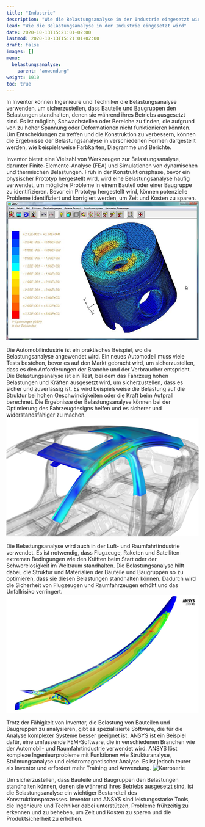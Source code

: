 ```yaml
---
title: "Industrie"
description: "Wie die Belastungsanalyse in der Industrie eingesetzt wird"
lead: "Wie die Belastungsanalyse in der Industrie eingesetzt wird"
date: 2020-10-13T15:21:01+02:00
lastmod: 2020-10-13T15:21:01+02:00
draft: false
images: []
menu:
  belastungsanalyse:
    parent: "anwendung"
weight: 1010
toc: true
---
```


In Inventor können Ingenieure und Techniker die Belastungsanalyse verwenden, um sicherzustellen, dass Bauteile und Baugruppen den Belastungen standhalten, denen sie während ihres Betriebs ausgesetzt sind. Es ist möglich, Schwachstellen oder Bereiche zu finden, die aufgrund von zu hoher Spannung oder Deformationen nicht funktionieren könnten. Um Entscheidungen zu treffen und die Konstruktion zu verbessern, können die Ergebnisse der Belastungsanalyse in verschiedenen Formen dargestellt werden, wie beispielsweise Farbkarten, Diagramme und Berichte.

Inventor bietet eine Vielzahl von Werkzeugen zur Belastungsanalyse, darunter Finite-Elemente-Analyse (FEA) und Simulationen von dynamischen und thermischen Belastungen. Früh in der Konstruktionsphase, bevor ein physischer Prototyp hergestellt wird, wird eine Belastungsanalyse häufig verwendet, um mögliche Probleme in einem Bauteil oder einer Baugruppe zu identifizieren. Bevor ein Prototyp hergestellt wird, können potenzielle Probleme identifiziert und korrigiert werden, um Zeit und Kosten zu sparen.
![Kolben](Kolben.jpg)

Die Automobilindustrie ist ein praktisches Beispiel, wo die Belastungsanalyse angewendet wird. Ein neues Automodell muss viele Tests bestehen, bevor es auf den Markt gebracht wird, um sicherzustellen, dass es den Anforderungen der Branche und der Verbraucher entspricht. Die Belastungsanalyse ist ein Test, bei dem das Fahrzeug hohen Belastungen und Kräften ausgesetzt wird, um sicherzustellen, dass es sicher und zuverlässig ist. Es wird beispielsweise die Belastung auf die Struktur bei hohen Geschwindigkeiten oder die Kraft beim Aufprall berechnet. Die Ergebnisse der Belastungsanalyse können bei der Optimierung des Fahrzeugdesigns helfen und es sicherer und widerstandsfähiger zu machen.
![Aufprall](Aufprall.jpg)

Die Belastungsanalyse wird auch in der Luft- und Raumfahrtindustrie verwendet. Es ist notwendig, dass Flugzeuge, Raketen und Satelliten extremen Bedingungen wie den Kräften beim Start oder der Schwerelosigkeit im Weltraum standhalten. Die Belastungsanalyse hilft dabei, die Struktur und Materialien der Bauteile und Baugruppen so zu optimieren, dass sie diesen Belastungen standhalten können. Dadurch wird die Sicherheit von Flugzeugen und Raumfahrzeugen erhöht und das Unfallrisiko verringert.
![Flugzeugfluegel](Flugzeugfluegel.jpg)

Trotz der Fähigkeit von Inventor, die Belastung von Bauteilen und Baugruppen zu analysieren, gibt es spezialisierte Software, die für die Analyse komplexer Systeme besser geeignet ist. ANSYS ist ein Beispiel dafür, eine umfassende FEM-Software, die in verschiedenen Branchen wie der Automobil- und Raumfahrtindustrie verwendet wird. ANSYS löst komplexe Ingenieurprobleme mit Funktionen wie Strukturanalyse, Strömungsanalyse und elektromagnetischer Analyse. Es ist jedoch teurer als Inventor und erfordert mehr Training und Anwendung.
![Karroserie](Karroserie.jpg)

Um sicherzustellen, dass Bauteile und Baugruppen den Belastungen standhalten können, denen sie während ihres Betriebs ausgesetzt sind, ist die Belastungsanalyse ein wichtiger Bestandteil des Konstruktionsprozesses. Inventor und ANSYS sind leistungsstarke Tools, die Ingenieure und Techniker dabei unterstützen, Probleme frühzeitig zu erkennen und zu beheben, um Zeit und Kosten zu sparen und die Produktsicherheit zu erhöhen.
